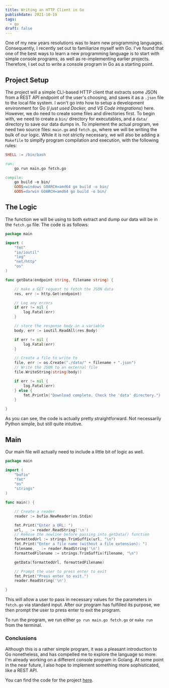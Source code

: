 ```yaml
---
title: Writing an HTTP Client in Go
publishdate: 2021-10-19
tags:
  - go
draft: false
---
```


One of my new years resolutions was to learn new programming languages. Consequently, I recently set out to familiarize myself with Go. I've found that one of the best ways to learn a new programming language is to start with simple console programs, as well as re-implementing earlier projects. Therefore, I set out to write a console program in Go as a starting point.

## Project Setup

The project will a simple CLI-based HTTP client that extracts some JSON from a REST API endpoint of the user's choosing, and saves it as a `.json` file to the local file system. I won't go into how to setup a development environment for Go (*I just used Docker, and VS Code integrations*) here. However, we do need to create some files and directories first. To begin with, we need to create a `bin/` directory for executables, and a `data/` directory to save our data dumps in. To implement the actual program, we need two source files: `main.go` and `fetch.go`, where we will be writing the bulk of our logic. While it is not strictly necessary, we will also be adding a `Makefile` to simplfy program compilation and execution, with the following rules:

```makefile
SHELL := /bin/bash

run:
    go run main.go fetch.go

compile:
    go build -o bin/
    GOOS=windows GOARCH=amd64 go build -o bin/
    GOOS=darwin GOARCH=amd64 go build -o bin/ 
```

## The Logic

The function we will be using to both extract and dump our data will be in the `fetch.go` file. The code is as follows:

```go
package main

import (
    "fmt"
    "io/ioutil"
    "log"
    "net/http"
    "os"
)

func getData(endpoint string, filename string) {

    // make a GET request to fetch the JSON data
    res, err := http.Get(endpoint)

    // Log any errors
    if err != nil {
        log.Fatal(err)
    }

    // store the response body in a variable
    body, err := ioutil.ReadAll(res.Body)

    if err != nil {
        log.Fatal(err)
    }

    // Create a file to write to
    file, err := os.Create("./data/" + filename + ".json")
    // Write the JSON to an external file
    file.WriteString(string(body))

    if err != nil {
        log.Fatal(err)
    } else {
        fmt.Println("Download complete. Check the 'data' directory.")
    }

}
```

As you can see, the code is actually pretty straightforward. Not necessarily Python simple, but still quite intuitive.  

## Main

Our main file will actually need to include a little bit of logic as well. 

```go
package main

import (
    "bufio"
    "fmt"
    "os"
    "strings"
)

func main() {

    // Create a reader
    reader := bufio.NewReader(os.Stdin)

    fmt.Print("Enter a URL: ")
    url, _ := reader.ReadString('\n')
    // Remove the newline before passing into getData() function
    formattedUrl := strings.TrimSuffix(url, "\n")
    fmt.Print("Enter a file name (without a file extension): ")
    filename, _ := reader.ReadString('\n')
    formattedFilename := strings.TrimSuffix(filename, "\n")

    getData(formattedUrl, formattedFilename)

    // Prompt the user to press enter to exit
    fmt.Print("Press enter to exit.")
    reader.ReadString('\n')

}
```

This will allow a user to pass in necessary values for the parameters in `fetch.go` via standard input. After our program has fulfilled its purpose, we then prompt the user to press enter to exit the program.

To run the program, we run either `go run main.go fetch.go` or `make run` from the terminal.

### Conclusions

Although this is a rather simple program, it was a pleasant introduction to Go nonetheless, and has compelled me to explore the language so more. I'm already working on a different console program in Golang. At some point in the near future, I also hope to implement something more sophisticated, like a REST API.

You can find the code for the project [here](https://github.com/D-Bits/GoSys).